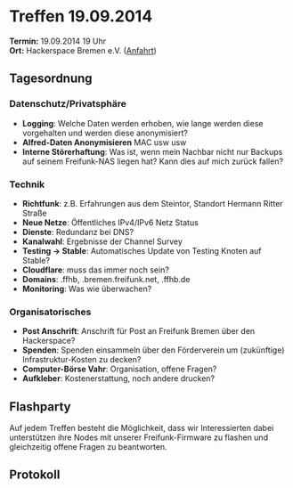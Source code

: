 # Treffen 19.09.2014

**Termin:** 19.09.2014 19 Uhr
<br>
**Ort:** Hackerspace Bremen e.V. ([Anfahrt](https://www.hackerspace-bremen.de/anfahrt/))

## Tagesordnung

### Datenschutz/Privatsphäre
* **Logging**: Welche Daten werden erhoben, wie lange werden diese vorgehalten und werden diese anonymisiert?
* **Alfred-Daten Anonymisieren** MAC usw usw
* **Interne Störerhaftung**: Was ist, wenn mein Nachbar nicht nur Backups auf seinem Freifunk-NAS liegen hat? Kann dies auf mich zurück fallen?

### Technik
* **Richtfunk**: z.B. Erfahrungen aus dem Steintor, Standort Hermann Ritter Straße
* **Neue Netze**: Öffentliches IPv4/IPv6 Netz Status
* **Dienste**: Redundanz bei DNS?
* **Kanalwahl**: Ergebnisse der Channel Survey
* **Testing -> Stable**: Automatisches Update von Testing Knoten auf Stable?
* **Cloudflare**: muss das immer noch sein?
* **Domains**: .ffhb, .bremen.freifunk.net, .ffhb.de
* **Monitoring**: Was wie überwachen?

### Organisatorisches
* **Post Anschrift**: Anschrift für Post an Freifunk Bremen über den Hackerspace?
* **Spenden**: Spenden einsammeln über den Förderverein um (zukünftige) Infrastruktur-Kosten zu decken?
* **Computer-Börse Vahr**: Organisation, offene Fragen?
* **Aufkleber**: Kostenerstattung, noch andere drucken?

## Flashparty 
Auf jedem Treffen besteht die Möglichkeit, dass wir Interessierten dabei unterstützen ihre Nodes mit unserer Freifunk-Firmware zu flashen und gleichzeitig offene Fragen zu beantworten.

## Protokoll

